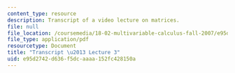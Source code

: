 ```yaml
---
content_type: resource
description: Transcript of a video lecture on matrices.
file: null
file_location: /coursemedia/18-02-multivariable-calculus-fall-2007/e95d2742d636f5dcaaaa152fc428150a_18_022007L03.pdf
file_type: application/pdf
resourcetype: Document
title: "Transcript \u2013 Lecture 3"
uid: e95d2742-d636-f5dc-aaaa-152fc428150a
---
```

